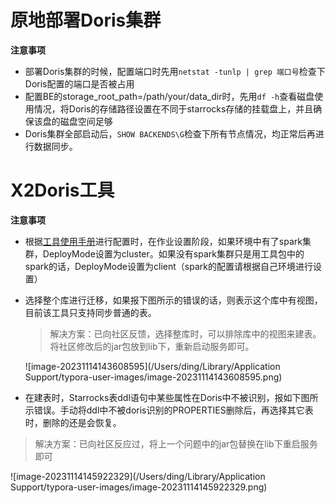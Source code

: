 # 原地部署Doris集群

**注意事项**

- 部署Doris集群的时候，配置端口时先用`netstat -tunlp | grep 端口号`检查下Doris配置的端口是否被占用
- 配置BE的storage_root_path=/path/your/data_dir时，先用`df -h`查看磁盘使用情况，将Doris的存储路径设置在不同于starrocks存储的挂载盘上，并且确保该盘的磁盘空间足够
- Doris集群全部启动后，`SHOW BACKENDS\G`检查下所有节点情况，均正常后再进行数据同步。



# X2Doris工具

**注意事项**

- 根据[工具使用手册](https://justtmp-bj-1308700295.cos.ap-beijing.myqcloud.com/x2doris.pdf)进行配置时，在作业设置阶段，如果环境中有了spark集群，DeployMode设置为cluster。如果没有spark集群只是用工具包中的spark的话，DeployMode设置为client（spark的配置请根据自己环境进行设置）

- 选择整个库进行迁移，如果报下图所示的错误的话，则表示这个库中有视图，目前该工具只支持同步普通的表。

  > 解决方案：已向社区反馈，选择整库时，可以排除库中的视图来建表。将社区修改后的jar包放到lib下，重新启动服务即可。

  ![image-20231114143608595](/Users/ding/Library/Application Support/typora-user-images/image-20231114143608595.png)



- 在建表时，Starrocks表ddl语句中某些属性在Doris中不被识别，报如下图所示错误。手动将ddl中不被doris识别的PROPERTIES删除后，再选择其它表时，删除的还是会恢复。

> 解决方案：已向社区反应过，将上一个问题中的jar包替换在lib下重启服务即可

![image-20231114145922329](/Users/ding/Library/Application Support/typora-user-images/image-20231114145922329.png)

